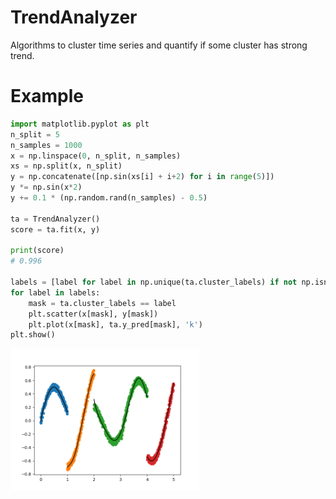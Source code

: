 # TrendAnalyzer
Algorithms to cluster time series and quantify if some cluster has strong trend.

# Example
```py
import matplotlib.pyplot as plt
n_split = 5
n_samples = 1000
x = np.linspace(0, n_split, n_samples)
xs = np.split(x, n_split)
y = np.concatenate([np.sin(xs[i] + i+2) for i in range(5)])
y *= np.sin(x*2)
y += 0.1 * (np.random.rand(n_samples) - 0.5)

ta = TrendAnalyzer()
score = ta.fit(x, y)

print(score)
# 0.996

labels = [label for label in np.unique(ta.cluster_labels) if not np.isnan(label)]
for label in labels:
    mask = ta.cluster_labels == label
    plt.scatter(x[mask], y[mask])
    plt.plot(x[mask], ta.y_pred[mask], 'k')
plt.show()
```

<img src="https://github.com/ahmetcik/TrendAnalyzer/blob/main/Example.png" width="60%">

